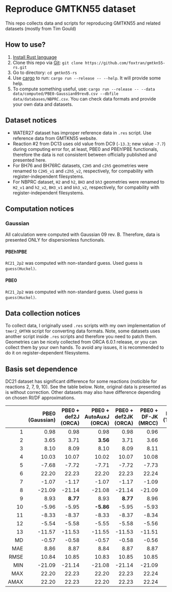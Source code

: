 # Reproduce GMTKN55 dataset

This repo collects data and scripts for reproducing GMTKN55 and related datasets (mostly from Tim Gould)

## How to use?

1. [Install Rust language](https://www.rust-lang.org/tools/install)
2. Clone this repo via [Git](https://git-scm.com): `git clone https://github.com/foxtran/gmtkn55-rs.git`
3. Go to directory: `cd gmtkn55-rs`
4. Use [cargo](https://doc.rust-lang.org/cargo/) to run: `cargo run --release -- --help`. It will provide some help.
5. To compute something useful, use: `cargo run --release -- --data data/computed/PBE0-Gaussian09revB.csv --dbfile data/databases/NBPRC.csv`. You can check data formats and provide your own data and datasets.

## Dataset notices

- WATER27 dataset has improper reference data in `.res` script. Use reference data from GMTKN55 website.
- Reaction #2 from DC13 uses old value from DC9 (`-13.3`; new value `-7.7`) during computing error for, at least, PBE0 and PBEh1PBE functionals, therefore the data is not consistent between officially published and presented here.
- For BH76 and BH76RC datasets, `C2H5` and `c2h5` geometries were renamed to `C2H5_v1` and `c2h5_v2`, respectively, for compability with register-independent filesystems.
- For NBPRC dataset, `H2` and `h2`, `BH3` and `bh3` geometries were renamed to `H2_v1` and `h2_v2`, `BH3_v1` and `bh3_v2`, respectively, for compability with register-independent filesystems.

## Computation notices

### Gaussian

All calculation were computed with Gaussian 09 rev. B. Therefore, data is presented ONLY for dispersionless functionals.

#### PBEh1PBE

`RC21_2p2` was computed with non-standard guess. Used guess is `guess(Huckel)`.

#### PBE0

`RC21_2p2` was computed with non-standard guess. Used guess is `guess(Huckel)`.

## Data collection notices

To collect data, I originally used `.res` scripts with my own implementation of `tmer2_GMTKN` script for converting data formats.
Note, some datasets uses another script inside `.res` scripts and therefore you need to patch them.
Geometries can be nicely collected from ORCA 6.0.1 release, or you can collect them by your own hands.
To avoid any issues, it is recommended to do it on register-dependent filesystems.

## Basis set dependence

DC21 dataset has significant difference for some reactions (noticible for reactions 2, 7, 9, 10). See the table below. Note, original data is presented as is without correction.
Other datasets may also have difference depending on chosen RI/DF approximations.

|      | PBE0 (Gaussian) | PBE0 + def2J (ORCA) | PBE0 + AutoAuxJ (ORCA) | PBE0 + def2JK (ORCA) | PBE0 + DF-JK (MRCC) | PBE0 + def2J (TM/orig.data) |
|-----:|----------------:|--------------------:|-----------------------:|---------------------:|--------------------:|----------------------------:|
|    1 |            0.98 |                0.98 |                   0.98 |                 0.98 |                0.96 |                        0.98 |
|    2 |            3.65 |                3.71 |               **3.56** |                 3.71 |                3.66 |                    **9.20** |
|    3 |            8.10 |                8.09 |                   8.10 |                 8.09 |                8.11 |                        8.09 |
|    4 |           10.03 |               10.07 |                  10.02 |                10.07 |               10.08 |                       10.04 |
|    5 |           -7.68 |               -7.72 |                  -7.71 |                -7.72 |               -7.73 |                       -7.76 |
|    6 |           22.20 |               22.23 |                  22.20 |                22.23 |               22.24 |                       22.23 |
|    7 |           -1.07 |               -1.17 |                  -1.07 |                -1.17 |               -1.09 |                       -1.17 |
|    8 |          -21.09 |              -21.14 |                 -21.08 |               -21.14 |              -21.09 |                      -21.14 |
|    9 |            8.93 |            **8.77** |                   8.93 |             **8.77** |                8.96 |                    **8.76** |
|   10 |           -5.96 |               -5.95 |              **-5.86** |                -5.95 |               -5.93 |                       -5.97 |
|   11 |           -8.33 |               -8.37 |                  -8.33 |                -8.37 |               -8.34 |                       -8.37 |
|   12 |           -5.54 |               -5.58 |                  -5.55 |                -5.58 |               -5.56 |                       -5.58 |
|   13 |          -11.57 |              -11.53 |                 -11.55 |               -11.53 |              -11.51 |                      -11.51 |
|   MD |           -0.57 |               -0.58 |                  -0.57 |                -0.58 |               -0.56 |                             |
|  MAE |            8.86 |                8.87 |                   8.84 |                 8.87 |                8.87 |                        9.29 |
| RMSE |           10.84 |               10.85 |                  10.83 |                10.85 |               10.85 |                       11.10 |
|  MIN |          -21.09 |              -21.14 |                 -21.08 |               -21.14 |              -21.09 |                             |
|  MAX |           22.20 |               22.23 |                  22.20 |                22.23 |               22.24 |                             |
| AMAX |           22.20 |               22.23 |                  22.20 |                22.23 |               22.24 |                             |
